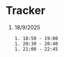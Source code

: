 # Tracker

1.  18/9/2025

        1. 18:50 - 19:00
        1. 20:30 - 20:40
        1. 21:00 - 22:45
